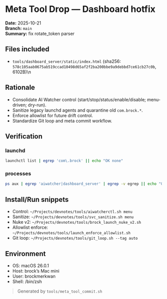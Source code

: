 # Meta Tool Drop — Dashboard hotfix
**Date:** 2025-10-21  
**Branch:** `main`  
**Summary:** fix rotate_token parser

## Files included
- `tools/dashboard_server/static/index.html`  (sha256: `578c105aab0675ab519ccad10498d65af2f2ba200bbe9a9debbd7ce61cb27c0b`, 6102B)\n

## Rationale
- Consolidate AI Watcher control (start/stop/status/enable/disable; menu-driven; dry-run).
- Sanitize legacy launchd agents and quarantine old `com.brock.*`.
- Enforce allowlist for future drift control.
- Standardize Git loop and meta commit workflow.

## Verification
### launchd
```bash
launchctl list | egrep 'com\.brock' || echo "OK none"
```

### processes
```bash
ps aux | egrep 'aiwatcher|dashboard_server' | egrep -v egrep || echo "OK none"
```

## Install/Run snippets
- Control: `~/Projects/devnotes/tools/aiwatcherctl.sh menu`
- Sanitize: `~/Projects/devnotes/tools/svc_sanitize.sh menu`
- Nuke v2: `~/Projects/devnotes/tools/brock_launch_nuke_v2.sh`
- Allowlist enforce: `~/Projects/devnotes/tools/launch_enforce_allowlist.sh`
- Git loop: `~/Projects/devnotes/tools/git_loop.sh --tag auto`

## Environment
- OS: macOS 26.0.1
- Host: brock’s Mac mini
- User: brockmerkwan
- Shell: /bin/zsh

> Generated by `tools/meta_tool_commit.sh`
